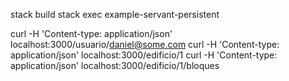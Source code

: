 stack build
stack exec example-servant-persistent

curl -H 'Content-type: application/json' localhost:3000/usuario/daniel@some.com
curl -H 'Content-type: application/json' localhost:3000/edificio/1
curl -H 'Content-type: application/json' localhost:3000/edificio/1/bloques
